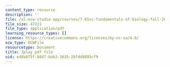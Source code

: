 ```yaml
---
content_type: resource
description: ''
file: /ol-ocw-studio-app/courses/7-01sc-fundamentals-of-biology-fall-2011/e48a6f5fb8d7bab3363526fdd8805cf9_dt4sSAb-7cE.pdf
file_size: 47211
file_type: application/pdf
learning_resource_types: []
license: https://creativecommons.org/licenses/by-nc-sa/4.0/
ocw_type: OCWFile
resourcetype: Document
title: 3play pdf file
uid: e48a6f5f-b8d7-bab3-3635-26fdd8805cf9
---
```

